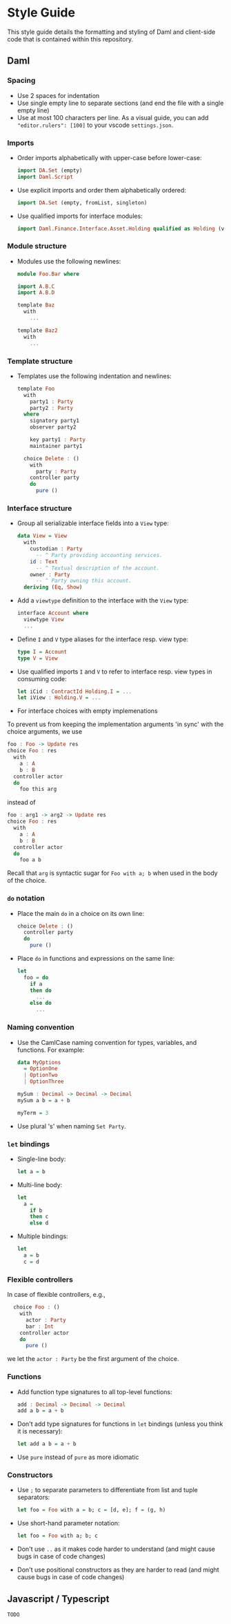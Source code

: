 # Style Guide

This style guide details the formatting and styling of Daml and client-side code that is contained
within this repository.

## Daml

### Spacing

- Use 2 spaces for indentation
- Use single empty line to separate sections (and end the file with a single empty line)
- Use at most 100 characters per line. As a visual guide, you can add `"editor.rulers": [100]` to
  your vscode `settings.json`.

### Imports

- Order imports alphabetically with upper-case before lower-case:

  ```haskell
  import DA.Set (empty)
  import Daml.Script
  ```

- Use explicit imports and order them alphabetically ordered:

  ```haskell
  import DA.Set (empty, fromList, singleton)
  ```

- Use qualified imports for interface modules:

  ```haskell
  import Daml.Finance.Interface.Asset.Holding qualified as Holding (view, I, V)
  ```

### Module structure

- Modules use the following newlines:

  ```haskell
  module Foo.Bar where

  import A.B.C
  import A.B.D

  template Baz
    with
      ...

  template Baz2
    with
      ...
    ```

### Template structure

- Templates use the following indentation and newlines:

  ```haskell
  template Foo
    with
      party1 : Party
      party2 : Party
    where
      signatory party1
      observer party2

      key party1 : Party
      maintainer party1

    choice Delete : ()
      with
        party : Party
      controller party
      do
        pure ()
  ```

### Interface structure

- Group all serializable interface fields into a `View` type:

  ```haskell
  data View = View
    with
      custodian : Party
        -- ^ Party providing accounting services.
      id : Text
        -- ^ Textual description of the account.
      owner : Party
        -- ^ Party owning this account.
    deriving (Eq, Show)
  ```

- Add a `viewtype` definition to the interface with the `View` type:

  ```haskell
  interface Account where
    viewtype View
    ...
  ```

- Define `I` and `V` type aliases for the interface resp. view type:

  ```haskell
  type I = Account
  type V = View
  ```

- Use qualified imports `I` and `V` to refer to interface resp. view types in consuming code:

  ```haskell
  let iCid : ContractId Holding.I = ...
  let iView : Holding.V = ...
  ```

- For interface choices with empty implemenations

To prevent us from keeping the implementation arguments 'in sync' with the choice arguments, we use

```haskell
foo : Foo -> Update res
choice Foo : res
  with
    a : A
    b : B
  controller actor
  do
    foo this arg
```

instead of

```haskell
foo : arg1 -> arg2 -> Update res
choice Foo : res
  with
    a : A
    b : B
  controller actor
  do
    foo a b
```

Recall that `arg` is syntactic sugar for `Foo with a; b` when used in the body of the choice.

### `do` notation

- Place the main `do` in a choice on its own line:

  ```haskell
  choice Delete : ()
    controller party
    do
      pure ()
  ```

- Place `do` in functions and expressions on the same line:

  ```haskell
  let
    foo = do
      if a
      then do
        ...
      else do
        ...
  ```

### Naming convention

- Use the CamlCase naming convention for types, variables, and functions. For example:

  ```haskell
  data MyOptions
    = OptionOne
    | OptionTwo
    | OptionThree
  ```

  ```haskell
  mySum : Decimal -> Decimal -> Decimal
  mySum a b = a + b
  ```

  ```haskell
  myTerm = 3
  ```

- Use plural 's' when naming `Set Party`.

### `let` bindings

- Single-line body:

  ```haskell
  let a = b
  ```

- Multi-line body:

  ```haskell
  let
    a =
      if b
      then c
      else d
  ```

- Multiple bindings:

  ```haskell
  let
    a = b
    c = d
  ```

### Flexible controllers

In case of flexible controllers, e.g.,

  ```haskell
    choice Foo : ()
      with
        actor : Party
        bar : Int
      controller actor
      do
        pure ()
  ```

we let the `actor : Party` be the first argument of the choice.

### Functions

- Add function type signatures to all top-level functions:

  ```haskell
  add : Decimal -> Decimal -> Decimal
  add a b = a + b
  ```

- Don't add type signatures for functions in `let` bindings (unless you think it is necessary):

  ```haskell
  let add a b = a + b
  ```

- Use `pure` instead of `pure` as more idiomatic

### Constructors

- Use `;` to separate parameters to differentiate from list and tuple separators:

  ```haskell
  let foo = Foo with a = b; c = [d, e]; f = (g, h)
  ```

- Use short-hand parameter notation:

  ```haskell
  let foo = Foo with a; b; c
  ```

- Don't use `..` as it makes code harder to understand (and might cause bugs in case of code
  changes)
- Don't use positional constructors as they are harder to read (and might cause bugs in case of code
  changes)

## Javascript / Typescript

`TODO`
